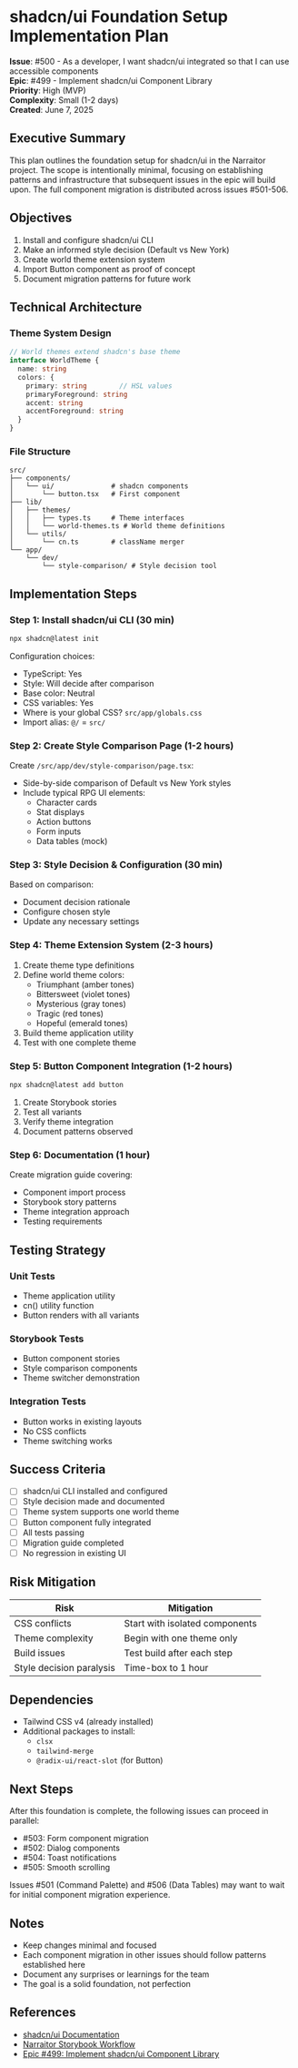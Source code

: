 # shadcn/ui Foundation Setup Implementation Plan

**Issue**: #500 - As a developer, I want shadcn/ui integrated so that I can use accessible components  
**Epic**: #499 - Implement shadcn/ui Component Library  
**Priority**: High (MVP)  
**Complexity**: Small (1-2 days)  
**Created**: June 7, 2025

## Executive Summary

This plan outlines the foundation setup for shadcn/ui in the Narraitor project. The scope is intentionally minimal, focusing on establishing patterns and infrastructure that subsequent issues in the epic will build upon. The full component migration is distributed across issues #501-506.

## Objectives

1. Install and configure shadcn/ui CLI
2. Make an informed style decision (Default vs New York)
3. Create world theme extension system
4. Import Button component as proof of concept
5. Document migration patterns for future work

## Technical Architecture

### Theme System Design

```typescript
// World themes extend shadcn's base theme
interface WorldTheme {
  name: string
  colors: {
    primary: string        // HSL values
    primaryForeground: string
    accent: string
    accentForeground: string
  }
}
```

### File Structure

```
src/
├── components/
│   └── ui/              # shadcn components
│       └── button.tsx   # First component
├── lib/
│   ├── themes/
│   │   ├── types.ts     # Theme interfaces
│   │   └── world-themes.ts # World theme definitions
│   └── utils/
│       └── cn.ts        # className merger
└── app/
    └── dev/
        └── style-comparison/ # Style decision tool
```

## Implementation Steps

### Step 1: Install shadcn/ui CLI (30 min)

```bash
npx shadcn@latest init
```

Configuration choices:
- TypeScript: Yes
- Style: Will decide after comparison
- Base color: Neutral
- CSS variables: Yes
- Where is your global CSS? `src/app/globals.css`
- Import alias: `@/` = `src/`

### Step 2: Create Style Comparison Page (1-2 hours)

Create `/src/app/dev/style-comparison/page.tsx`:
- Side-by-side comparison of Default vs New York styles
- Include typical RPG UI elements:
  - Character cards
  - Stat displays
  - Action buttons
  - Form inputs
  - Data tables (mock)

### Step 3: Style Decision & Configuration (30 min)

Based on comparison:
- Document decision rationale
- Configure chosen style
- Update any necessary settings

### Step 4: Theme Extension System (2-3 hours)

1. Create theme type definitions
2. Define world theme colors:
   - Triumphant (amber tones)
   - Bittersweet (violet tones)
   - Mysterious (gray tones)
   - Tragic (red tones)
   - Hopeful (emerald tones)
3. Build theme application utility
4. Test with one complete theme

### Step 5: Button Component Integration (1-2 hours)

```bash
npx shadcn@latest add button
```

1. Create Storybook stories
2. Test all variants
3. Verify theme integration
4. Document patterns observed

### Step 6: Documentation (1 hour)

Create migration guide covering:
- Component import process
- Storybook story patterns
- Theme integration approach
- Testing requirements

## Testing Strategy

### Unit Tests
- Theme application utility
- cn() utility function
- Button renders with all variants

### Storybook Tests
- Button component stories
- Style comparison components
- Theme switcher demonstration

### Integration Tests
- Button works in existing layouts
- No CSS conflicts
- Theme switching works

## Success Criteria

- [ ] shadcn/ui CLI installed and configured
- [ ] Style decision made and documented
- [ ] Theme system supports one world theme
- [ ] Button component fully integrated
- [ ] All tests passing
- [ ] Migration guide completed
- [ ] No regression in existing UI

## Risk Mitigation

| Risk | Mitigation |
|------|------------|
| CSS conflicts | Start with isolated components |
| Theme complexity | Begin with one theme only |
| Build issues | Test build after each step |
| Style decision paralysis | Time-box to 1 hour |

## Dependencies

- Tailwind CSS v4 (already installed)
- Additional packages to install:
  - `clsx`
  - `tailwind-merge`
  - `@radix-ui/react-slot` (for Button)

## Next Steps

After this foundation is complete, the following issues can proceed in parallel:
- #503: Form component migration
- #502: Dialog components
- #504: Toast notifications
- #505: Smooth scrolling

Issues #501 (Command Palette) and #506 (Data Tables) may want to wait for initial component migration experience.

## Notes

- Keep changes minimal and focused
- Each component migration in other issues should follow patterns established here
- Document any surprises or learnings for the team
- The goal is a solid foundation, not perfection

## References

- [shadcn/ui Documentation](https://ui.shadcn.com)
- [Narraitor Storybook Workflow](/docs/development/workflows/storybook-workflow.md)
- [Epic #499: Implement shadcn/ui Component Library](https://github.com/jerseycheese/Narraitor/issues/499)
